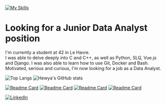 [![My Skills](https://skillicons.dev/icons?i=c,cpp,py,mysql,js,django,git,bash,docker,vscode&perline=10)](https://skillicons.dev)

# Looking for a Junior Data Analyst position
I'm currently a student at 42 in Le Havre.<br/> 
I was able to delve deeply into C and C++, as well as Python, SLQ, Vue.js and Django. I was also able to learn how to use Git, Docker and Bash.<br/> 
Motivated, serious and curious, I'm now looking for a job as a Data Analyst.<br/> 

![Top Langs](https://github-readme-stats.vercel.app/api/top-langs/?username=hewya&size_weight=0.5&count_weight=0.5&theme=material-palenight&hide_border=True&layout=compact)
![Hewya's GitHub stats](https://github-readme-stats.vercel.app/api?username=hewya&show_icons=true&theme=material-palenight&hide_border=True&hide=prs,issues)

[![Readme Card](https://github-readme-stats.vercel.app/api/pin/?username=hewya&repo=minishell&theme=material-palenight&hide_border=True)](https://github.com/Hewya/Minishell)
[![Readme Card](https://github-readme-stats.vercel.app/api/pin/?username=hewya&repo=Cub3d&theme=material-palenight&hide_border=True)](https://github.com/Hewya/Cub3d)
[![Readme Card](https://github-readme-stats.vercel.app/api/pin/?username=hewya&repo=fractol&theme=material-palenight&hide_border=True)](https://github.com/Hewya/fractol)
[![Readme Card](https://github-readme-stats.vercel.app/api/pin/?username=hewya&repo=pipex&theme=material-palenight&hide_border=True)](https://github.com/Hewya/pipex)


[![LinkedIn](https://skillicons.dev/icons?i=linkedin)](https://www.linkedin.com/in/ga%C3%ABlle-abarnou/)
